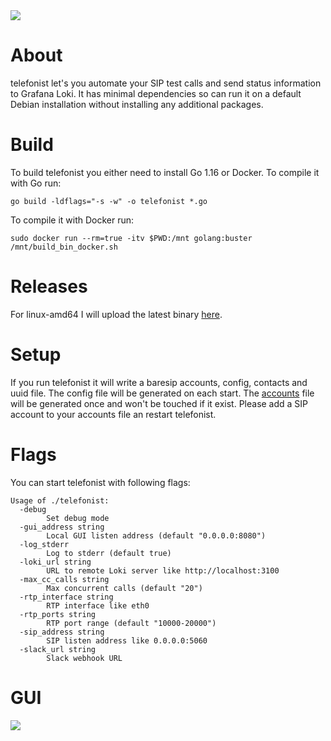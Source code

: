 <img src="https://user-images.githubusercontent.com/20154956/118413627-970a7680-b6a0-11eb-8ca1-f0d241736ffc.png">

# About
telefonist let's you automate your SIP test calls and send status information to Grafana Loki. It has minimal dependencies so can run it on a default Debian installation without installing any additional packages.

# Build
To build telefonist you either need to install Go 1.16 or Docker. To compile it with Go run:
```
go build -ldflags="-s -w" -o telefonist *.go
```
To compile it with Docker run:
```
sudo docker run --rm=true -itv $PWD:/mnt golang:buster /mnt/build_bin_docker.sh
```

# Releases
For linux-amd64 I will upload the latest binary [here](https://github.com/negbie/telefonist/releases).

# Setup
If you run telefonist it will write a baresip accounts, config, contacts and uuid file. The config file will be generated on each start.
The [accounts](https://github.com/baresip/baresip/wiki/Accounts) file will be generated once and won't be touched if it exist. Please add a SIP account to your accounts file an restart telefonist.
# Flags
You can start telefonist with following flags:
```
Usage of ./telefonist:
  -debug
        Set debug mode
  -gui_address string
        Local GUI listen address (default "0.0.0.0:8080")
  -log_stderr
        Log to stderr (default true)
  -loki_url string
        URL to remote Loki server like http://localhost:3100
  -max_cc_calls string
        Max concurrent calls (default "20")
  -rtp_interface string
        RTP interface like eth0
  -rtp_ports string
        RTP port range (default "10000-20000")
  -sip_address string
        SIP listen address like 0.0.0.0:5060
  -slack_url string
        Slack webhook URL
```

# GUI
<img src="https://user-images.githubusercontent.com/20154956/118876907-15a82380-b8ee-11eb-9fee-0264db099cb8.png">
